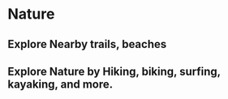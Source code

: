 # Nature

## Explore Nearby trails, beaches

## Explore Nature by Hiking, biking, surfing, kayaking, and more.
